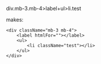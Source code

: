 div.mb-3.mb-4>label+ul>li.test

makes:
```
<div className="mb-3 mb-4">
	<label htmlFor=""></label>
	<ul>
		<li className="test"></li>
	</ul>
</div>
```


